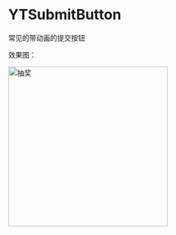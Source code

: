 # YTSubmitButton
常见的带动画的提交按钮

效果图：

<img src="https://github.com/wangxuewen/WXWLuckView/blob/master/WXWLuckView/Resource/%E6%8A%BD%E5%A5%96.gif" width="320" alt="抽奖">
